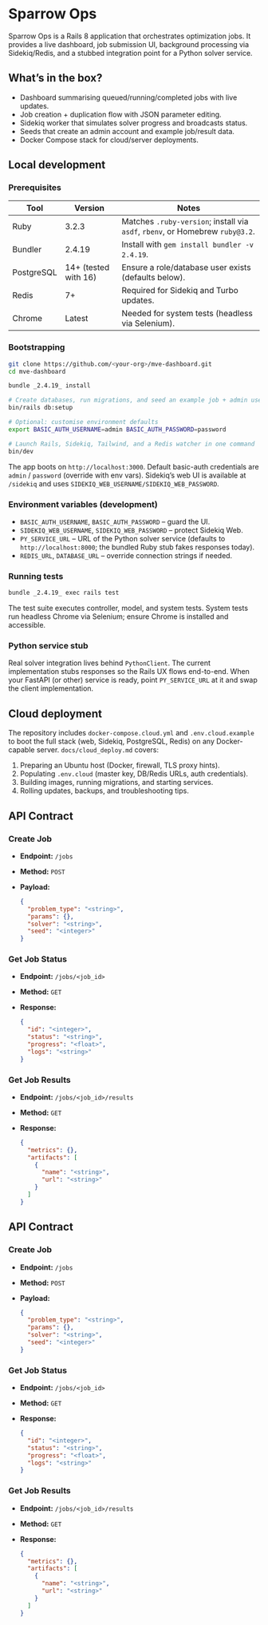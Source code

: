 # Sparrow Ops

Sparrow Ops is a Rails 8 application that orchestrates optimization jobs. It
provides a live dashboard, job submission UI, background processing via
Sidekiq/Redis, and a stubbed integration point for a Python solver service.

## What’s in the box?

- Dashboard summarising queued/running/completed jobs with live updates.
- Job creation + duplication flow with JSON parameter editing.
- Sidekiq worker that simulates solver progress and broadcasts status.
- Seeds that create an admin account and example job/result data.
- Docker Compose stack for cloud/server deployments.

## Local development

### Prerequisites

| Tool | Version | Notes |
| --- | --- | --- |
| Ruby | 3.2.3 | Matches `.ruby-version`; install via `asdf`, `rbenv`, or Homebrew `ruby@3.2`. |
| Bundler | 2.4.19 | Install with `gem install bundler -v 2.4.19`. |
| PostgreSQL | 14+ (tested with 16) | Ensure a role/database user exists (defaults below). |
| Redis | 7+ | Required for Sidekiq and Turbo updates. |
| Chrome | Latest | Needed for system tests (headless via Selenium). |

### Bootstrapping

```bash
git clone https://github.com/<your-org>/mve-dashboard.git
cd mve-dashboard

bundle _2.4.19_ install

# Create databases, run migrations, and seed an example job + admin user
bin/rails db:setup

# Optional: customise environment defaults
export BASIC_AUTH_USERNAME=admin BASIC_AUTH_PASSWORD=password

# Launch Rails, Sidekiq, Tailwind, and a Redis watcher in one command
bin/dev
```

The app boots on `http://localhost:3000`. Default basic-auth credentials are
`admin` / `password` (override with env vars). Sidekiq’s web UI is available at
`/sidekiq` and uses `SIDEKIQ_WEB_USERNAME/SIDEKIQ_WEB_PASSWORD`.

### Environment variables (development)

- `BASIC_AUTH_USERNAME`, `BASIC_AUTH_PASSWORD` – guard the UI.
- `SIDEKIQ_WEB_USERNAME`, `SIDEKIQ_WEB_PASSWORD` – protect Sidekiq Web.
- `PY_SERVICE_URL` – URL of the Python solver service (defaults to
  `http://localhost:8000`; the bundled Ruby stub fakes responses today).
- `REDIS_URL`, `DATABASE_URL` – override connection strings if needed.

### Running tests

```bash
bundle _2.4.19_ exec rails test
```

The test suite executes controller, model, and system tests. System tests run
headless Chrome via Selenium; ensure Chrome is installed and accessible.

### Python service stub

Real solver integration lives behind `PythonClient`. The current implementation
stubs responses so the Rails UX flows end-to-end. When your FastAPI (or other)
service is ready, point `PY_SERVICE_URL` at it and swap the client
implementation.

## Cloud deployment

The repository includes `docker-compose.cloud.yml` and `.env.cloud.example` to
boot the full stack (web, Sidekiq, PostgreSQL, Redis) on any Docker-capable
server. `docs/cloud_deploy.md` covers:

1. Preparing an Ubuntu host (Docker, firewall, TLS proxy hints).
2. Populating `.env.cloud` (master key, DB/Redis URLs, auth credentials).
3. Building images, running migrations, and starting services.
4. Rolling updates, backups, and troubleshooting tips.

## API Contract

### Create Job

-   **Endpoint:** `/jobs`
-   **Method:** `POST`
-   **Payload:**

    ```json
    {
      "problem_type": "<string>",
      "params": {},
      "solver": "<string>",
      "seed": "<integer>"
    }
    ```

### Get Job Status

-   **Endpoint:** `/jobs/<job_id>`
-   **Method:** `GET`
-   **Response:**

    ```json
    {
      "id": "<integer>",
      "status": "<string>",
      "progress": "<float>",
      "logs": "<string>"
    }
    ```

### Get Job Results

-   **Endpoint:** `/jobs/<job_id>/results`
-   **Method:** `GET`
-   **Response:**

    ```json
    {
      "metrics": {},
      "artifacts": [
        {
          "name": "<string>",
          "url": "<string>"
        }
      ]
    }
    ```

## API Contract

### Create Job

-   **Endpoint:** `/jobs`
-   **Method:** `POST`
-   **Payload:**

    ```json
    {
      "problem_type": "<string>",
      "params": {},
      "solver": "<string>",
      "seed": "<integer>"
    }
    ```

### Get Job Status

-   **Endpoint:** `/jobs/<job_id>`
-   **Method:** `GET`
-   **Response:**

    ```json
    {
      "id": "<integer>",
      "status": "<string>",
      "progress": "<float>",
      "logs": "<string>"
    }
    ```

### Get Job Results

-   **Endpoint:** `/jobs/<job_id>/results`
-   **Method:** `GET`
-   **Response:**

    ```json
    {
      "metrics": {},
      "artifacts": [
        {
          "name": "<string>",
          "url": "<string>"
        }
      ]
    }
    ```
